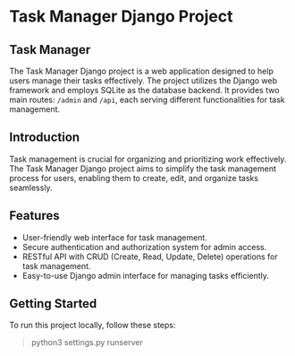 # Task Manager Django Project

## Task Manager

The Task Manager Django project is a web application designed to help users manage their tasks effectively. The project utilizes the Django web framework and employs SQLite as the database backend. It provides two main routes: `/admin` and `/api`, each serving different functionalities for task management.


## Introduction

Task management is crucial for organizing and prioritizing work effectively. The Task Manager Django project aims to simplify the task management process for users, enabling them to create, edit, and organize tasks seamlessly.

## Features

- User-friendly web interface for task management.
- Secure authentication and authorization system for admin access.
- RESTful API with CRUD (Create, Read, Update, Delete) operations for task management.
- Easy-to-use Django admin interface for managing tasks efficiently.

## Getting Started

To run this project locally, follow these steps:

> python3 settings.py runserver

